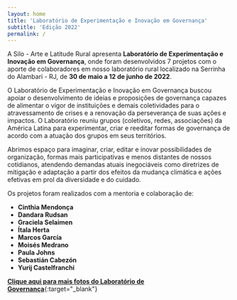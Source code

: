 ```yaml
---
layout: home
title: 'Laboratório de Experimentação e Inovação em Governança'
subtitle: 'Edição 2022'
permalink: /
---
```

A Silo - Arte e Latitude Rural apresenta **Laboratório de Experimentação e Inovação em Governança**, onde foram desenvolvidos 7 projetos com o aporte de colaboradores em nosso laboratório rural localizado na Serrinha do Alambari - RJ, de  **30 de maio a 12 de junho de 2022**.

O Laboratório de Experimentação e Inovação em Governança buscou apoiar o desenvolvimento de ideias e proposições de governança capazes de alimentar o vigor de instituições e demais coletividades para o atravessamento de crises e a renovação da perseverança de suas ações e impactos. O Laboratório reuniu grupos (coletivos, redes, associações) da América Latina para experimentar, criar e reeditar formas de governança de acordo com a atuação dos grupos em seus territórios.

Abrimos espaço para imaginar, criar, editar e inovar possibilidades de organização, formas mais participativas e menos distantes de nossos cotidianos, atendendo demandas atuais inegociáveis como diretrizes de mitigação e adaptação a partir dos efeitos da mudança climática e ações efetivas em prol da diversidade e do cuidado.
  
Os projetos foram realizados com a mentoria e colaboração de:

* **Cinthia Mendonça** 
* **Dandara Rudsan**
* **Graciela Selaimen**
* **Ítala Herta**
* **Marcos García**
* **Moisés Medrano**
* **Paula Johns**
* **Sebastián Cabezón**
* **Yurij Castelfranchi**
 
[**Clique aqui para mais fotos do Laboratório de Governança**](http://www.flickr.com/photos/195815264@N08/albums){:target="_blank"}


